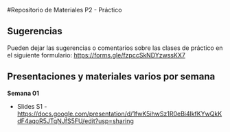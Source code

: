 #Repositorio de Materiales P2 - Práctico

## Sugerencias
Pueden dejar las sugerencias o comentarios sobre las clases de práctico en el siguiente formulario: https://forms.gle/fzpccSkNDYzwssKX7

## Presentaciones y materiales varios por semana
**Semana 01**
* Slides S1 - https://docs.google.com/presentation/d/1fwK5ihwSz1R0eBi4lkfKYwQkKdF4aqoR5JTqNJfS5FU/edit?usp=sharing

